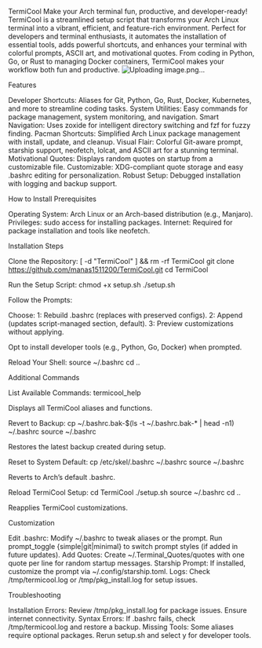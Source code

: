 TermiCool
Make your Arch terminal fun, productive, and developer-ready!
TermiCool is a streamlined setup script that transforms your Arch Linux terminal into a vibrant, efficient, and feature-rich environment. Perfect for developers and terminal enthusiasts, it automates the installation of essential tools, adds powerful shortcuts, and enhances your terminal with colorful prompts, ASCII art, and motivational quotes. From coding in Python, Go, or Rust to managing Docker containers, TermiCool makes your workflow both fun and productive.
![Uploading image.png…]()

Features

Developer Shortcuts: Aliases for Git, Python, Go, Rust, Docker, Kubernetes, and more to streamline coding tasks.
System Utilities: Easy commands for package management, system monitoring, and navigation.
Smart Navigation: Uses zoxide for intelligent directory switching and fzf for fuzzy finding.
Pacman Shortcuts: Simplified Arch Linux package management with install, update, and cleanup.
Visual Flair: Colorful Git-aware prompt, starship support, neofetch, lolcat, and ASCII art for a stunning terminal.
Motivational Quotes: Displays random quotes on startup from a customizable file.
Customizable: XDG-compliant quote storage and easy .bashrc editing for personalization.
Robust Setup: Debugged installation with logging and backup support.

How to Install
Prerequisites

Operating System: Arch Linux or an Arch-based distribution (e.g., Manjaro).
Privileges: sudo access for installing packages.
Internet: Required for package installation and tools like neofetch.

Installation Steps

Clone the Repository:
[ -d "TermiCool" ] && rm -rf TermiCool
git clone https://github.com/manas1511200/TermiCool.git
cd TermiCool


Run the Setup Script:
chmod +x setup.sh
./setup.sh


Follow the Prompts:

Choose:
1: Rebuild .bashrc (replaces with preserved configs).
2: Append (updates script-managed section, default).
3: Preview customizations without applying.


Opt to install developer tools (e.g., Python, Go, Docker) when prompted.


Reload Your Shell:
source ~/.bashrc
cd ..



Additional Commands

List Available Commands:
termicool_help

  Displays all TermiCool aliases and functions.

Revert to Backup:
cp ~/.bashrc.bak-$(ls -t ~/.bashrc.bak-* | head -n1) ~/.bashrc
source ~/.bashrc

  Restores the latest backup created during setup.

Reset to System Default:
cp /etc/skel/.bashrc ~/.bashrc
source ~/.bashrc

  Reverts to Arch’s default .bashrc.

Reload TermiCool Setup:
cd TermiCool
./setup.sh
source ~/.bashrc
cd ..

  Reapplies TermiCool customizations.


Customization

Edit .bashrc: Modify ~/.bashrc to tweak aliases or the prompt. Run prompt_toggle {simple|git|minimal} to switch prompt styles (if added in future updates).
Add Quotes: Create ~/.Terminal_Quotes/quotes with one quote per line for random startup messages.
Starship Prompt: If installed, customize the prompt via ~/.config/starship.toml.
Logs: Check /tmp/termicool.log or /tmp/pkg_install.log for setup issues.

Troubleshooting

Installation Errors: Review /tmp/pkg_install.log for package issues. Ensure internet connectivity.
Syntax Errors: If .bashrc fails, check /tmp/termicool.log and restore a backup.
Missing Tools: Some aliases require optional packages. Rerun setup.sh and select y for developer tools.
